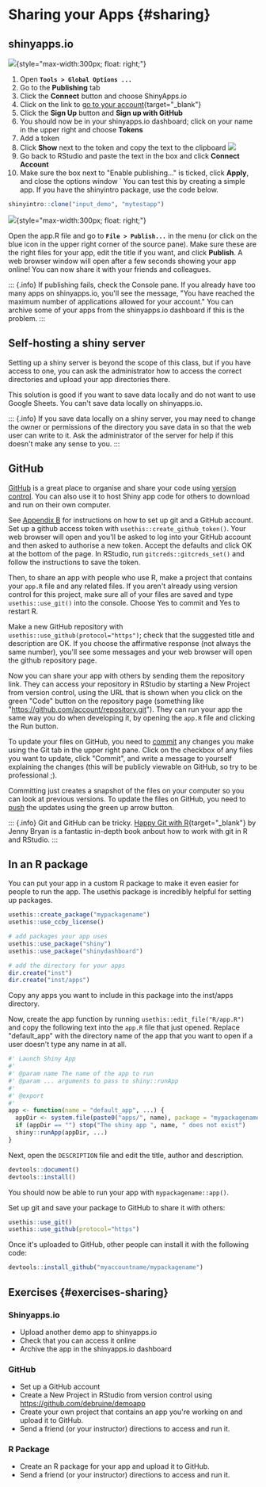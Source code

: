 # Sharing your Apps {#sharing}

## shinyapps.io

![](images/saio_connect.png){style="max-width:300px; float: right;"}

1. Open **`Tools > Global Options ...`**
2. Go to the **Publishing** tab 
3. Click the **Connect** button and choose ShinyApps.io
4. Click on the link to [go to your account](https://www.shinyapps.io/){target="_blank"}
5. Click the **Sign Up** button and **Sign up with GitHub** 
6. You should now be in your shinyapps.io dashboard; click on your name in the upper right and choose **Tokens**
7. Add a token
8. Click **Show** next to the token and copy the text to the clipboard
    ![](images/saio_secret.png)
9. Go back to RStudio and paste the text in the box and click **Connect Account**
10. Make sure the box next to "Enable publishing..." is ticked, click **Apply**, and close the options window
˙
You can test this by creating a simple app. If you have the shinyintro package, use the code below.


```r
shinyintro::clone("input_demo", "mytestapp")
```

![](images/saio_publish.png){style="max-width:300px; float: right;"}

Open the app.R file and go to **`File > Publish...`** in the menu (or click on the blue icon in the upper right corner of the source pane). Make sure these are the right files for your app, edit the title if you want, and click **Publish**. A web browser window will open after a few seconds showing your app online! You can now share it with your friends and colleagues.

::: {.info}
If publishing fails, check the Console pane. If you already have too many apps on shinyapps.io, you'll see the message, "You have reached the maximum number of applications allowed for your account." You can archive some of your apps from the shinyapps.io dashboard if this is the problem.
:::

## Self-hosting a shiny server

Setting up a shiny server is beyond the scope of this class, but if you have access to one, you can ask the administrator how to access the correct directories and upload your app directories there.

This solution is good if you want to save data locally and do not want to use Google Sheets. You can't save data locally on shinyapps.io.

::: {.info}
If you save data locally on a shiny server, you may need to change the owner or permissions of the directory you save data in so that the web user can write to it. Ask the administrator of the server for help if this doesn't make any sense to you.
:::

## GitHub

<a class='glossary' target='_blank' title='A cloud-based service for storing and sharing your version controlled files.' href='https://psyteachr.github.io/glossary/g#github'>GitHub</a> is a great place to organise and share your code using <a class='glossary' target='_blank' title='A way to save a record of changes to your files.' href='https://psyteachr.github.io/glossary/v#version-control'>version control</a>. You can also use it to host Shiny app code for others to download and run on their own computer.

See [Appendix B](#setup-git) for instructions on how to set up git and a GitHub account. Set up a github access token with `usethis::create_github_token()`. Your web browser will open and you'll be asked to log into your GitHub account and then asked to authorise a new token. Accept the defaults and click OK at the bottom of the page. In RStudio, run `gitcreds::gitcreds_set()` and follow the instructions to save the token.

Then, to share an app with people who use R, make a project that contains your `app.R` file and any related files. If you aren't already using version control for this project, make sure all of your files are saved and type `usethis::use_git()` into the console. Choose Yes to commit and Yes to restart R.

Make a new GitHub repository with `usethis::use_github(protocol="https")`; check that the suggested title and description are OK. If you choose the affirmative response (not always the same number), you'll see some messages and your web browser will open the github repository page.

Now you can share your app with others by sending them the repository link. They can access your repository in RStudio by starting a New Project from version control, using the URL that is shown when you click on the green "Code" button on the repository page (something like "https://github.com/account/repository.git"). They can run your app the same way you do when developing it, by opening the `app.R` file and clicking the Run button.

To update your files on GitHub, you need to <a class='glossary' target='_blank' title='The action of storing a new snapshot of a project’s state in the git history.' href='https://psyteachr.github.io/glossary/c#commit'>commit</a> any changes you make using the Git tab in the upper right pane. Click on the checkbox of any files you want to update, click "Commit", and write a message to yourself explaining the changes (this will be publicly viewable on GitHub, so try to be professional ;). 

Committing just creates a snapshot of the files on your computer so you can look at previous versions. To update the files on GitHub, you need to <a class='glossary' target='_blank' title='Updating the remote git project from the local project.' href='https://psyteachr.github.io/glossary/p#push'>push</a> the updates using the green up arrow button.

::: {.info}
Git and GitHub can be tricky. [Happy Git with R](https://happygitwithr.com/){target="_blank"} by Jenny Bryan is a fantastic in-depth book anbout how to work with git in R and RStudio.
:::

## In an R package

You can put your app in a custom R package to make it even easier for people to run the app. The usethis package is incredibly helpful for setting up packages.


```r
usethis::create_package("mypackagename")
usethis::use_ccby_license()

# add packages your app uses
usethis::use_package("shiny")
usethis::use_package("shinydashboard")

# add the directory for your apps
dir.create("inst")
dir.create("inst/apps")
```


Copy any apps you want to include in this package into the inst/apps directory. 

Now, create the app function by running `usethis::edit_file("R/app.R")` and copy the following text into the `app.R` file that just opened. Replace "default_app" with the directory name of the app that you want to open if a user doesn't type any name in at all.


```r
#' Launch Shiny App
#'
#' @param name The name of the app to run
#' @param ... arguments to pass to shiny::runApp
#'
#' @export
#'
app <- function(name = "default_app", ...) {
  appDir <- system.file(paste0("apps/", name), package = "mypackagename")
  if (appDir == "") stop("The shiny app ", name, " does not exist")
  shiny::runApp(appDir, ...)
}
```


Next, open the `DESCRIPTION` file and edit the title, author and description. 


```r
devtools::document()
devtools::install()
```

You should now be able to run your app with `mypackagename::app()`.

Set up git and save your package to GitHub to share it with others:


```r
usethis::use_git()
usethis::use_github(protocol="https")
```

Once it's uploaded to GitHub, other people can install it with the following code:


```r
devtools::install_github("myaccountname/mypackagename")
```



## Exercises {#exercises-sharing}

### Shinyapps.io

* Upload another demo app to shinyapps.io
* Check that you can access it online
* Archive the app in the shinyapps.io dashboard

### GitHub

* Set up a GitHub account
* Create a New Project in RStudio from version control using <https://github.com/debruine/demoapp>
* Create your own project that contains an app you're working on and upload it to GitHub. 
* Send a friend (or your instructor) directions to access and run it.

### R Package

* Create an R package for your app and upload it to GitHub.
* Send a friend (or your instructor) directions to access and run it.







